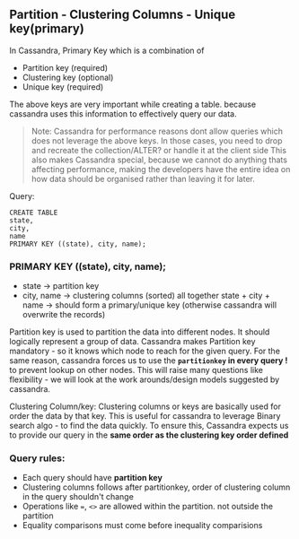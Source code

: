 ## Partition - Clustering Columns - Unique key(primary)

In Cassandra, Primary Key which is a combination of 
- Partition key (required)
- Clustering key (optional)
- Unique key  (required)

The above keys are very important while creating a table. because cassandra uses this information to effectively query our data.

> Note: Cassandra for performance reasons dont allow queries which does not leverage the above keys. In those cases, you need to 
> drop and recreate the collection/ALTER? or handle it at the client side
> This also makes Cassandra special, because we cannot do anything thats affecting performance, making the developers have the 
> entire idea on how data should be organised rather than leaving it for later.


Query: 
```
CREATE TABLE
state, 
city,
name
PRIMARY KEY ((state), city, name);
```

### PRIMARY KEY ((state), city, name);
- state -> partition key
- city, name -> clustering columns (sorted)
all together state + city + name -> should form a primary/unique key (otherwise cassandra will overwrite the records)


Partition key is used to partition the data into different nodes. It should logically represent a group of data.
Cassandra makes Partition key mandatory - so it knows which node to reach for the given query. 
For the same reason, cassandra forces us to use the **`partitionkey` in every query !** to prevent lookup on other nodes.
This will raise many questions like flexibility - we will look at the work arounds/design models suggested by cassandra.

Clustering Column/key: 
Clustering columns or keys are basically used for order the data by that key. This is useful for cassandra to leverage
Binary search algo - to find the data quickly. 
To ensure this, Cassandra expects us to provide our query in the **same order as the clustering key order defined**



### Query rules: 
- Each query should have **partition key**
- Clustering columns follows after partitionkey, order of clustering column in the query shouldn't change
- Operations like `=`, `<>` are allowed within the partition. not outside the partition
- Equality comparisons must come before inequality comparisions

